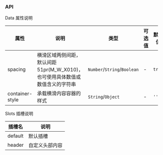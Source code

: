 ### API

Data 属性说明

| 属性 | 说明 | 类型 | 可选值 | 默认值 |
| --- | --- | --- | --- | --- |
| spacing | 横滑区域两侧间距，默认间距51pr(M_W_X010)，也可使用具体数值或数值含义的字符串 | `Number`/`String`/`Boolean` | - | `true` |
| container-style | 承载横滑内容容器的样式 | `String`/`Object` | - | `''` |

Slots 插槽说明

| 插槽名 | 说明 |
|-----------|-----------|
| default | 默认插槽 |
| header | 自定义头部内容 |
